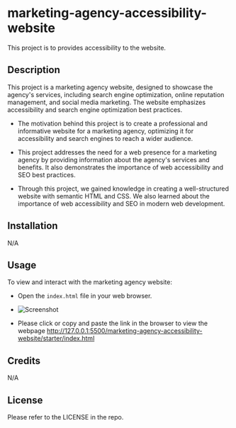 # marketing-agency-accessibility-website
This project is to provides accessibility to the website.

## Description

This project is a marketing agency website, designed to showcase the agency's services, including search engine optimization, online reputation management, and social media marketing. The website emphasizes accessibility and search engine optimization best practices.

- The motivation behind this project is to create a professional and informative website for a marketing agency, optimizing it for accessibility and search engines to reach a wider audience.

- This project addresses the need for a web presence for a marketing agency by providing information about the agency's services and benefits. It also demonstrates the importance of web accessibility and SEO best practices.

- Through this project, we gained knowledge in creating a well-structured website with semantic HTML and CSS. We also learned about the importance of web accessibility and SEO in modern web development.

## Installation

N/A

## Usage

To view and interact with the marketing agency website:

- Open the `index.html` file in your web browser.

- ![Screenshot](/assignment/marketing-agency-accessibility-website/assets/images/Screenshot.png)



- Please click or copy and paste the link in the browser to view the webpage http://127.0.0.1:5500/marketing-agency-accessibility-website/starter/index.html

## Credits

N/A

## License

Please refer to the LICENSE in the repo.
